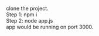 clone the project.               
Step 1: npm i            
Step 2: node app.js               
app would be running on port 3000.
